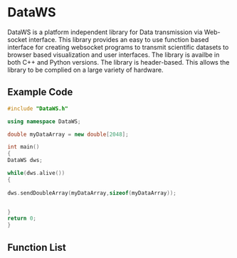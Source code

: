 # DataWS
DataWS is a platform independent library for Data transmission via Web-socket interface. This library provides an easy to use function based interface for creating websocket programs to transmit scientific datasets to browser based visualization and user interfaces. The library is availbe in both C++ and Python versions. The library is header-based. This allows the library to be complied on a large variety of hardware. 



## Example Code

```CPP
#include "DataWS.h"

using namespace DataWS;

double myDataArray = new double[2048];

int main()
{
DataWS dws;

while(dws.alive())
{
  
dws.sendDoubleArray(myDataArray,sizeof(myDataArray));


}
return 0;
}
```

## Function List



